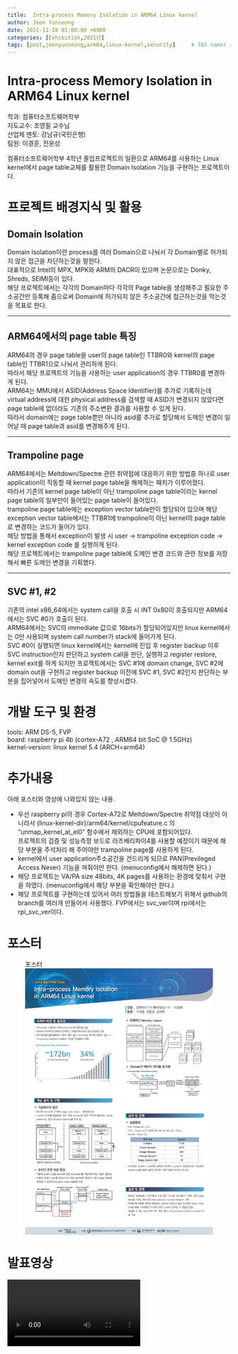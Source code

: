 ```yaml
---
title:  Intra-process Memory Isolation in ARM64 Linux kernel
author: Jeon Yunseong
date: 2021-11-28 01:00:00 +0900
categories: [Exhibition,2021년]
tags: [post,jeonyunseong,arm64,linux-kernel,security]     # TAG names should always be lowercase, 띄어쓰기도 금지
---
```


# Intra-process Memory Isolation in ARM64 Linux kernel  
학과: 컴퓨터소프트웨어학부  
지도교수: 조영필 교수님  
산업체 멘토: 강남규(국민은행)  
팀원: 이경훈, 전윤성  

컴퓨터소프트웨어학부 4학년 졸업프로젝트의 일환으로 ARM64를 사용하는 Linux kernel에서 page table교체를 활용한 Domain Isolation 기능을 구현하는 프로젝트이다.  

# 프로젝트 배경지식 및 활용  

## Domain Isolation  
Domain Isolation이란 process를 여러 Domain으로 나눠서 각 Domain별로 허가되지 않은 접근을 차단하는것을 말한다.  
대표적으로 Intel의 MPX, MPK와 ARM의 DACR이 있으며 논문으로는 Donky, Shreds, SEIMI등이 있다.  
해당 프로젝트에서는 각각의 Domain마다 각각의 Page table을 생성해주고 필요한 주소공간만 등록해 줌으로써 Domain에 허가되지 않은 주소공간에 접근하는것을 막는것을 목표로 한다.  

----
## ARM64에서의 page table 특징  
ARM64의 경우 page table을 user의 page table인 TTBR0와 kernel의 page table인 TTBR1으로 나눠서 관리하게 된다.  
따라서 해당 프로젝트의 기능을 사용하는 user application의 경우 TTBR0를 변경하게 된다.  
ARM64는 MMU에서 ASID(Address Space Identifier)를 추가로 기록하는데 virtual address에 대한 physical address를 검색할 때 ASID가 변경되지 않았다면 page table에 없더라도 기존의 주소변환 결과를 사용할 수 있게 된다.  
따라서 domain에는 page table뿐만 아니라 asid를 추가로 할당해서 도메인 변경이 일어날 때 page table과 asid를 변경해주게 된다.  

----
## Trampoline page  
ARM64에서는 Meltdown/Spectre 관련 취약점에 대응하기 위한 방법중 하나로 user application이 작동할 때 kernel page table을 해제하는 패치가 이루어졌다.  
따라서 기존의 kernel page table이 아닌 trampoline page table이라는 kernel page table의 일부만이 들어있는 page table이 들어있다.  
trampoline page table에는 exception vector table만이 할당되어 있으며 해당 exception vector table에서는 TTBR1에 trampoline이 아닌 kernel의 page table로 변경하는 코드가 들어가 있다.  
해당 방법을 통해서 exception이 발생 시 user -> trampoline exception code -> kernel exception code 를 실행하게 된다.  
해당 프로젝트에서는 trampoline page table에 도메인 변경 코드와 관련 정보를 저장해서 빠른 도메인 변경을 기획했다.  

----
## SVC #1, #2  
기존의 intel x86_64에서는 system call을 호출 시 INT 0x80이 호출되지만 ARM64에서는 SVC #0가 호출이 된다.  
ARM64에서는 SVC의 immediate 값으로 16bits가 할당되어있지만 linux kernel에서는 0만 사용되며 system call number가 stack에 들어가게 된다.  
SVC #0이 실행되면 linux kernel에서는 kernel에 진입 후 register backup 이후 SVC instruction인지 판단하고 system call을 판단, 실행하고 register restore, kernel exit를 하게 되지만 프로젝트에서는 SVC #1에 domain change, SVC #2에 domain out을 구현하고 register backup 이전에 SVC #1, SVC #2인지 판단하는 부분을 집어넣어서 도메인 변경의 속도를 향상시켰다.  

# 개발 도구 및 환경  
tools: ARM DS-5, FVP  
board: raspberry pi 4b (cortex-A72 , ARM64 bit SoC @ 1.5GHz)  
kernel-version: linux kernel 5.4 (ARCH=arm64)  

# 추가내용  
아래 포스터와 영상에 나와있지 않는 내용.  
- 우선 raspberry pi의 경우 Cortex-A72로 Meltdown/Spectre 취약점 대상이 아니라서 (linux-kernel-dir)/arm64/kernel/cpufeature.c 의 "unmap_kernel_at_el0" 함수에서 제외하는 CPU에 포함되어있다.  
프로젝트의 검증 및 성능측정 보드로 라즈베리파이4를 사용할 예정이기 때문에 해당 부분을 주석처리 해 주어야만 trampoline page를 사용하게 된다.  
- kernel에서 user application주소공간을 건드리게 되므로 PAN(Previleged Access Never) 기능을 꺼줘야만 한다. (menuconfig에서 해제하면 된다.)  
- 해당 프로젝트는 VA/PA size 48bits, 4K pages를 사용하는 환경에 맞춰서 구현을 하였다. (menuconfig에서 해당 부분을 확인해야만 한다.)  
- 해당 프로젝트를 구현하는데 있어서 여러 방법들을 테스트해보기 위해서 github의 branch를 여러개 만들어서 사용했다. FVP에서는 svc_ver이며 rpi에서는 rpi_svc_ver이다.  


# 포스터

<figure>
    <figcaption>포스터</figcaption>
    <img src="/assets/img/post/2021-11-28-IMI/img1.jpg">
</figure>


# 발표영상
<video controls>
    <source src="/assets/img/post/2021-11-28-IMI/video1.mp4">
    Sorry, your browser doesn't support embedded videos.
</video>
